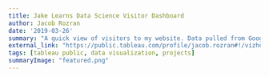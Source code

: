 ```yaml
---
title: Jake Learns Data Science Visitor Dashboard
author: Jacob Rozran
date: '2019-03-26'
summary: "A quick view of visitors to my website. Data pulled from Google Analytics and pushed to Amazon Redshift using Stitch Data."
external_link: "https://public.tableau.com/profile/jacob.rozran#!/vizhome/JakeLearnsDataScience/JakeLearnsDataScienceVisitors"
tags: [tableau public, data visualization, projects]
summaryImage: "featured.png"
---
```

